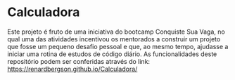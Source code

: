 # Calculadora
Este projeto é fruto de uma iniciativa do bootcamp Conquiste Sua Vaga, no qual uma das atividades incentivou os mentorados a construir um projeto que fosse
um pequeno desafio pessoal e que, ao mesmo tempo, ajudasse a iniciar uma rotina de estudos de código diário. 
As funcionalidades deste repositório podem ser conferidas através do link: https://renardbergson.github.io/Calculadora/
